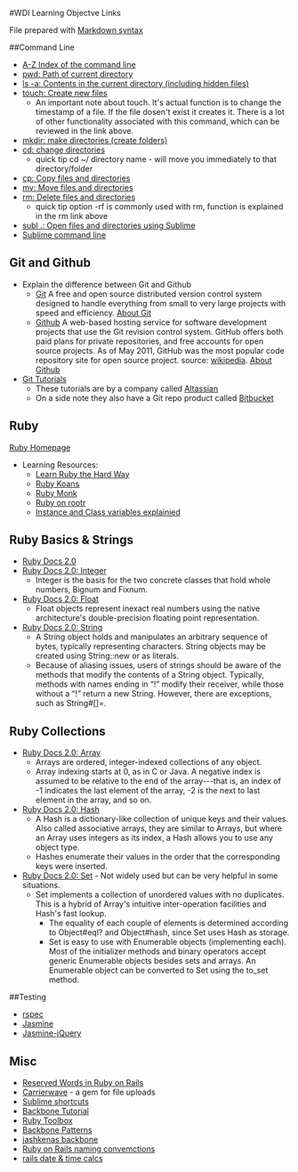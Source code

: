 #WDI Learning Objectve Links

File prepared with [Markdown syntax](http://daringfireball.net/projects/markdown/syntax#p)

##Command Line
* [A-Z Index of the command line](http://ss64.com/osx/)
* [pwd: Path of current directory](http://ss64.com/osx/pwd.html)
* [ls -a:  Contents in the current directory (including hidden files)](http://ss64.com/osx/ls.html)
* [touch: Create new files](http://ss64.com/osx/touch.html)
  * An important note about touch.  It's actual function is to change the timestamp of a file.  If the file dosen't exist it creates it.  There is a lot of other functionality associated with this command, which can be reviewed in the link above.
* [mkdir: make directories (create folders)](http://ss64.com/osx/mkdir.html)
* [cd: change directories](http://ss64.com/osx/cd.html)
  * quick tip cd ~/ directory name - will move you immediately to that directory/folder
* [cp: Copy files and directories](http://ss64.com/osx/cp.html)
* [mv: Move files and directories](http://ss64.com/osx/mv.html)
* [rm: Delete files and directories](http://ss64.com/osx/rm.html)
  * quick tip option -rf is commonly used with rm, function is explained in the rm link above
* [subl .: Open files and directories using Sublime](http://www.sublimetext.com/)
* [Sublime command line](http://www.sublimetext.com/docs/3/osx_command_line.html)

## Git and Github
* Explain the difference between Git and Github
  * [Git](http://git-scm.com/) A free and open source distributed version control system designed to handle everything from small to very large projects with speed and efficiency. [About Git](http://git-scm.com/about)
  * [Github](https://github.com/) A web-based hosting service for software development projects that use the Git revision control system. GitHub offers both paid plans for private repositories, and free accounts for open source projects. As of May 2011, GitHub was the most popular code repository site for open source project. source: [wikipedia](http://en.wikipedia.org/wiki/GitHub).  [About Github](https://github.com/about)
* [Git Tutorials](https://www.atlassian.com/git)
  * These tutorials are by a company called [Altassian](https://www.atlassian.com/)
  * On a side note they also have a Git repo product called [Bitbucket](https://www.atlassian.com/software/bitbucket/overview)

## Ruby
[Ruby Homepage](https://www.ruby-lang.org/en/)
* Learning Resources:
    * [Learn Ruby the Hard Way](http://ruby.learncodethehardway.org/book/)
    * [Ruby Koans](http://rubykoans.com/)
    * [Ruby Monk](http://rubymonk.com/)
    * [Ruby on rootr](http://www.rootr.net/rubyfaq-1.html)
    * [Instance and Class variables explainied](http://stackoverflow.com/questions/2752641/ruby-class-instance-variables-and-inheritance)

## Ruby Basics & Strings
* [Ruby Docs 2.0](http://ruby-doc.org/)
* [Ruby Docs 2.0: Integer](http://www.ruby-doc.org/core-2.0.0/Integer.html)
  * Integer is the basis for the two concrete classes that hold whole numbers, Bignum and Fixnum.
* [Ruby Docs 2.0: Float](http://ruby-doc.org/core-2.0.0/Float.html)
  * Float objects represent inexact real numbers using the native architecture's double-precision floating point representation.
* [Ruby Docs 2.0: String](http://ruby-doc.org/core-2.0.0/String.html#method-i-index)
  * A String object holds and manipulates an arbitrary sequence of bytes, typically representing characters. String objects may be created using String::new or as literals.
  * Because of aliasing issues, users of strings should be aware of the methods that modify the contents of a String object. Typically, methods with names ending in “!” modify their receiver, while those without a “!” return a new String. However, there are exceptions, such as String#[]=.

## Ruby Collections
* [Ruby Docs 2.0: Array](http://ruby-doc.org/core-2.0.0/Array.html)
  * Arrays are ordered, integer-indexed collections of any object.
  * Array indexing starts at 0, as in C or Java. A negative index is assumed to be relative to the end of the array---that is, an index of -1 indicates the last element of the array, -2 is the next to last element in the array, and so on.
* [Ruby Docs 2.0: Hash](http://ruby-doc.org/core-2.0.0/Hash.html)
  * A Hash is a dictionary-like collection of unique keys and their values. Also called associative arrays, they are similar to Arrays, but where an Array uses integers as its index, a Hash allows you to use any object type.
  * Hashes enumerate their values in the order that the corresponding keys were inserted.
* [Ruby Docs 2.0: Set](http://www.ruby-doc.org/stdlib-2.0.0/libdoc/set/rdoc/Set.html) - Not widely used but can be very helpful in some situations.
  * Set implements a collection of unordered values with no duplicates. This is a hybrid of Array's intuitive inter-operation facilities and Hash's fast lookup.
    * The equality of each couple of elements is determined according to Object#eql? and Object#hash, since Set uses Hash as storage.
    * Set is easy to use with Enumerable objects (implementing each). Most of the initializer methods and binary operators accept generic Enumerable objects besides sets and arrays. An Enumerable object can be converted to Set using the to_set method.


##Testing
* [rspec]()
* [Jasmine](http://pivotal.github.io/jasmine/)
* [Jasmine-jQuery](https://github.com/velesin/jasmine-jquery)


## Misc
* [Reserved Words in Ruby on Rails](http://reservedwords.herokuapp.com/words?utf8=%E2%9C%93&q%5Bword_or_notes_cont%5D=)
* [Carrierwave](https://github.com/carrierwaveuploader/carrierwave) - a gem for file uploads
* [Sublime shortcuts](http://www.marcelkalveram.com/2013/11/10-shortcuts-to-become-a-true-sublime-text-ninja/?ref=heydesigner)
* [Backbone Tutorial](http://backbonetutorials.com/)
* [Ruby Toolbox](https://www.ruby-toolbox.com/)
* [Backbone Patterns](http://ricostacruz.com/backbone-patterns/)
* [jashkenas backbone](https://github.com/jashkenas/backbone)
* [Ruby on Rails naming convemctions](http://itsignals.cascadia.com.au/?p=7)
* [rails date & time calcs](http://api.rubyonrails.org/classes/DateAndTime/Calculations.html)


